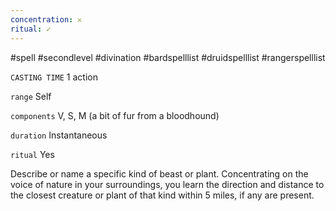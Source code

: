 ```yaml
---
concentration: 𐄂
ritual: ✓
---
```

#spell #secondlevel #divination #bardspelllist #druidspelllist #rangerspelllist

`CASTING TIME`
1 action

`range`
Self

`components`
V, S, M (a bit of fur from a bloodhound)

`duration`
Instantaneous

`ritual`
Yes

Describe or name a specific kind of beast or plant. Concentrating on the voice of nature in your surroundings, you learn the direction and distance to the closest creature or plant of that kind within 5 miles, if any are present.